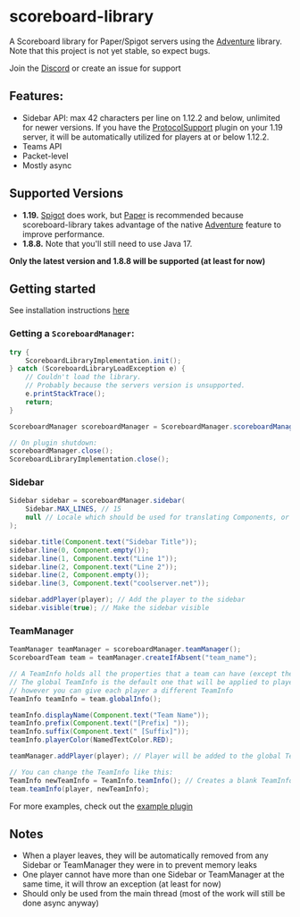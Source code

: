# scoreboard-library

A Scoreboard library for Paper/Spigot servers using the [Adventure](https://github.com/KyoriPowered/adventure) library.
Note that this project is not yet stable, so expect bugs.

Join the [Discord](https://discord.gg/v7nmTDTW8W) or create an issue for support

## Features:

- Sidebar API: max 42 characters per line on 1.12.2 and below, unlimited for newer versions. If you have
  the [ProtocolSupport](https://github.com/ProtocolSupport/ProtocolSupport/) plugin on your 1.19 server, it will be
  automatically utilized for players at or below 1.12.2.
- Teams API
- Packet-level
- Mostly async

## Supported Versions

- **1.19.** [Spigot](https://www.spigotmc.org/) does work, but [Paper](https://papermc.io/) is recommended because scoreboard-library
  takes advantage of the native [Adventure](https://github.com/KyoriPowered/adventure) feature to improve performance.
- **1.8.8.** Note that you'll still need to use Java 17.

**Only the latest version and 1.8.8 will be supported (at least for now)**

## Getting started

See installation instructions [here](https://github.com/MegavexNetwork/scoreboard-library/blob/master/INSTALLATION.md)

### Getting a `ScoreboardManager`:

```java
try {
    ScoreboardLibraryImplementation.init();
} catch (ScoreboardLibraryLoadException e) {
    // Couldn't load the library.
    // Probably because the servers version is unsupported.
    e.printStackTrace();
    return;
}

ScoreboardManager scoreboardManager = ScoreboardManager.scoreboardManager(plugin);

// On plugin shutdown:
scoreboardManager.close();
ScoreboardLibraryImplementation.close();
```

### Sidebar

```java
Sidebar sidebar = scoreboardManager.sidebar(
    Sidebar.MAX_LINES, // 15
    null // Locale which should be used for translating Components, or null if it should depend on each player's client locale
);

sidebar.title(Component.text("Sidebar Title"));
sidebar.line(0, Component.empty());
sidebar.line(1, Component.text("Line 1"));
sidebar.line(2, Component.text("Line 2"));
sidebar.line(2, Component.empty());
sidebar.line(3, Component.text("coolserver.net"));

sidebar.addPlayer(player); // Add the player to the sidebar
sidebar.visible(true); // Make the sidebar visible
```

### TeamManager

```java
TeamManager teamManager = scoreboardManager.teamManager();
ScoreboardTeam team = teamManager.createIfAbsent("team_name");

// A TeamInfo holds all the properties that a team can have (except the name).
// The global TeamInfo is the default one that will be applied to players,
// however you can give each player a different TeamInfo
TeamInfo teamInfo = team.globalInfo();

teamInfo.displayName(Component.text("Team Name"));
teamInfo.prefix(Component.text("[Prefix] "));
teamInfo.suffix(Component.text(" [Suffix]"));
teamInfo.playerColor(NamedTextColor.RED);

teamManager.addPlayer(player); // Player will be added to the global TeamInfo

// You can change the TeamInfo like this:
TeamInfo newTeamInfo = TeamInfo.teamInfo(); // Creates a blank TeamInfo
team.teamInfo(player, newTeamInfo);
```

For more examples, check out the [example plugin](https://github.com/MegavexNetwork/scoreboard-library-example)

## Notes

- When a player leaves, they will be automatically removed from any Sidebar or TeamManager they were in to prevent
  memory leaks
- One player cannot have more than one Sidebar or TeamManager at the same time, it will throw an exception (at least for
  now)
- Should only be used from the main thread (most of the work will still be done async anyway)
